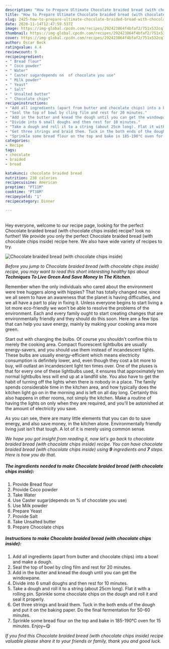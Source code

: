 ```yaml
---
description: "How to Prepare Ultimate Chocolate braided bread (with chocolate chips inside)"
title: "How to Prepare Ultimate Chocolate braided bread (with chocolate chips inside)"
slug: 2425-how-to-prepare-ultimate-chocolate-braided-bread-with-chocolate-chips-inside
date: 2020-11-14T12:47:59.537Z
image: https://img-global.cpcdn.com/recipes/292423864f4bfaf2/751x532cq70/chocolate-braided-bread-with-chocolate-chips-inside-recipe-main-photo.jpg
thumbnail: https://img-global.cpcdn.com/recipes/292423864f4bfaf2/751x532cq70/chocolate-braided-bread-with-chocolate-chips-inside-recipe-main-photo.jpg
cover: https://img-global.cpcdn.com/recipes/292423864f4bfaf2/751x532cq70/chocolate-braided-bread-with-chocolate-chips-inside-recipe-main-photo.jpg
author: Oscar Beck
ratingvalue: 4.4
reviewcount: 9
recipeingredient:
- " Bread flour"
- " Coco powder"
- " Water"
- " Caster sugardepends on  of chocolate you use"
- " Milk powder"
- " Yeast"
- " Salt"
- " Unsalted butter"
- " Chocolate chips"
recipeinstructions:
- "Add all ingredients (apart from butter and chocolate chips) into a bowl and make a dough."
- "Seal the top of bowl by cling film and rest for 20 minutes."
- "Add in the butter and knead the dough until you can get the windowpane."
- "Divide into 6 small doughs and then rest for 10 minutes."
- "Take a dough and roll it to a string (about 25cm long). Flat it with a rolling pin. Sprinkle some chocolate chips on the dough and roll it and seal it properly."
- "Get three strings and braid them. Tuck in the both ends of the dough and put it on the baking paper. Do the final fermentation for 50-60 minutes."
- "Sprinkle some bread flour on the top and bake in 185-190°C oven for 15 minutes. Enjoy~😋"
categories:
- Recipe
tags:
- chocolate
- braided
- bread

katakunci: chocolate braided bread 
nutrition: 238 calories
recipecuisine: American
preptime: "PT11M"
cooktime: "PT38M"
recipeyield: "1"
recipecategory: Dinner

---
```

<br>
Hey everyone, welcome to our recipe page, looking for the perfect Chocolate braided bread (with chocolate chips inside) recipe? look no further! We provide you only the perfect Chocolate braided bread (with chocolate chips inside) recipe here. We also have wide variety of recipes to try.
<br>


![Chocolate braided bread (with chocolate chips inside)](https://img-global.cpcdn.com/recipes/292423864f4bfaf2/751x532cq70/chocolate-braided-bread-with-chocolate-chips-inside-recipe-main-photo.jpg)

<i>Before you jump to Chocolate braided bread (with chocolate chips inside) recipe, you may want to read this short interesting healthy tips about 
<strong>Techniques To Live Green And Save Money In The Kitchen</strong>.</i>
</br>

Remember when the only individuals who cared about the environment were tree huggers along with hippies? That has totally changed now, since we all seem to have an awareness that the planet is having difficulties, and we all have a part to play in fixing it. Unless everyone begins to start living a lot more eco-friendly we won't be able to resolve the problems of the environment. Each and every family ought to start creating changes that are environmentally friendly and they should do this soon. Here are a few tips that can help you save energy, mainly by making your cooking area more green.

Start out with changing the bulbs. Of course you shouldn't confine this to merely the cooking area. Compact fluorescent lightbulbs are usually energy-savers, and you should use them instead of incandescent lights. These bulbs are usually energy-efficient which means electricity consumption is definitely lower, and, even though they cost a bit more to buy, will outlast an incandescent light ten times over. One of the pluses is that for every one of these lightbulbs used, it ensures that approximately ten normal lightbulbs less will end up at a landfill site. You also have to get the habit of turning off the lights when there is nobody in a place. The family spends considerable time in the kitchen area, and how typically does the kitchen light go on in the morning and is left on all day long. Certainly this also happens in other rooms, not simply the kitchen. Make a routine of having the lights on only when they are required, and you'll be astonished at the amount of electricity you save.

As you can see, there are many little elements that you can do to save energy, and also save money, in the kitchen alone. Environmentally friendly living just isn't that tough. A lot of it is merely using common sense.


<i>We hope you got insight from reading it, now let's go back to chocolate braided bread (with chocolate chips inside) recipe. You can have chocolate braided bread (with chocolate chips inside) using <strong>9</strong> ingredients and <strong>7</strong> steps. Here is how you do that.
</i>

##### The ingredients needed to make Chocolate braided bread (with chocolate chips inside):

1. Provide  Bread flour
1. Provide  Coco powder
1. Take  Water
1. Use  Caster sugar(depends on % of chocolate you use)
1. Use  Milk powder
1. Prepare  Yeast
1. Provide  Salt
1. Take  Unsalted butter
1. Prepare  Chocolate chips


##### Instructions to make Chocolate braided bread (with chocolate chips inside):

1. Add all ingredients (apart from butter and chocolate chips) into a bowl and make a dough.
1. Seal the top of bowl by cling film and rest for 20 minutes.
1. Add in the butter and knead the dough until you can get the windowpane.
1. Divide into 6 small doughs and then rest for 10 minutes.
1. Take a dough and roll it to a string (about 25cm long). Flat it with a rolling pin. Sprinkle some chocolate chips on the dough and roll it and seal it properly.
1. Get three strings and braid them. Tuck in the both ends of the dough and put it on the baking paper. Do the final fermentation for 50-60 minutes.
1. Sprinkle some bread flour on the top and bake in 185-190°C oven for 15 minutes. Enjoy~😋


<i>If you find this Chocolate braided bread (with chocolate chips inside) recipe valuable please share it to your friends or family, thank you and good luck.</i>
